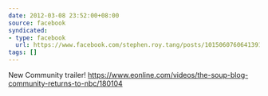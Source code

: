 ```yaml
---
date: 2012-03-08 23:52:00+08:00
source: facebook
syndicated:
- type: facebook
  url: https://www.facebook.com/stephen.roy.tang/posts/10150607606413912
tags: []
---
```


New Community trailer! https://www.eonline.com/videos/the-soup-blog-community-returns-to-nbc/180104